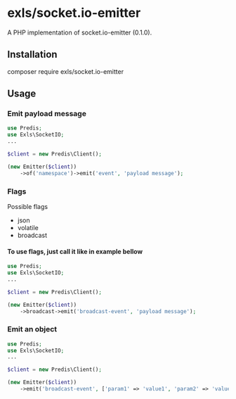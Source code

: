 exls/socket.io-emitter
=====================

A PHP implementation of socket.io-emitter (0.1.0).

## Installation

composer require exls/socket.io-emitter

## Usage

### Emit payload message
```php
use Predis;
use Exls\SocketIO;
...

$client = new Predis\Client();

(new Emitter($client))
    ->of('namespace')->emit('event', 'payload message');
```

### Flags
Possible flags
* json
* volatile
* broadcast

#### To use flags, just call it like in example bellow
```php
use Predis;
use Exls\SocketIO;
...

$client = new Predis\Client();

(new Emitter($client))
    ->broadcast->emit('broadcast-event', 'payload message');
```

### Emit an object
```php
use Predis;
use Exls\SocketIO;
...

$client = new Predis\Client();

(new Emitter($client))
    ->emit('broadcast-event', ['param1' => 'value1', 'param2' => 'value2', ]);
```